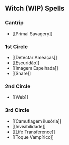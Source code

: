 ## Witch (WIP) Spells

### Cantrip
- [[Primal Savagery]]

### 1st Circle
- [[Detectar Ameaças]]
- [[Escuridão]]
- [[Imagem Espelhada]]
- [[Snare]]

### 2nd Circle
- [[Web]]

### 3rd Circle
- [[Camuflagem ilusória]]
- [[Invisibilidade]]
- [[Life Transference]]
- [[Toque Vampírico]]